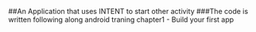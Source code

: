 
##An Application that uses INTENT to start other activity
###The code is written following along android traning chapter1 - Build your first app
